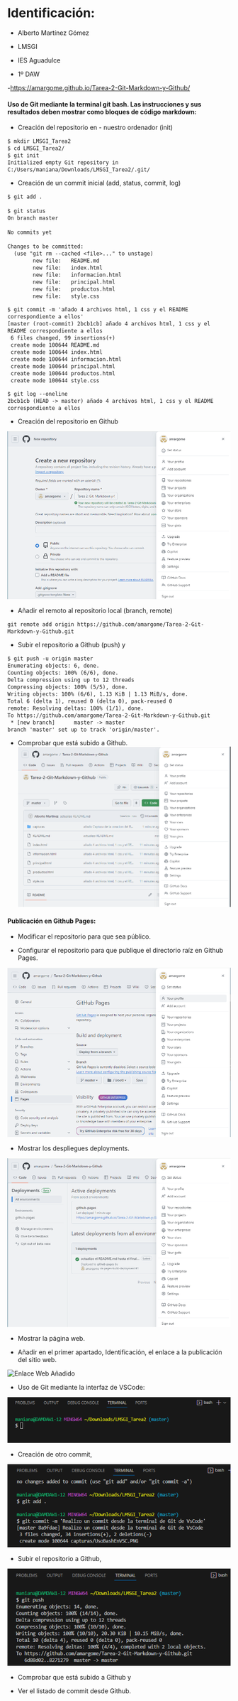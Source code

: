 # Identificación:

- Alberto Martínez Gómez

- LMSGI 

- IES Aguadulce

- 1º DAW

-https://amargome.github.io/Tarea-2-Git-Markdown-y-Github/

#### Uso de Git mediante la terminal git bash. Las instrucciones y sus resultados deben mostrar como bloques de código markdown:

- Creación del repositorio en - nuestro ordenador (init) 

``` 
$ mkdir LMSGI_Tarea2
$ cd LMSGI_Tarea2/
$ git init
Initialized empty Git repository in C:/Users/maniana/Downloads/LMSGI_Tarea2/.git/
```

- Creación de un commit inicial (add, status, commit, log)

``` 
$ git add .

$ git status
On branch master

No commits yet

Changes to be committed:
  (use "git rm --cached <file>..." to unstage)
        new file:   README.md
        new file:   index.html
        new file:   informacion.html
        new file:   principal.html
        new file:   productos.html
        new file:   style.css
```
```
$ git commit -m 'añado 4 archivos html, 1 css y el README correspondiente a ellos'
[master (root-commit) 2bcb1cb] añado 4 archivos html, 1 css y el README correspondiente a ellos
 6 files changed, 99 insertions(+)
 create mode 100644 README.md
 create mode 100644 index.html
 create mode 100644 informacion.html
 create mode 100644 principal.html
 create mode 100644 productos.html
 create mode 100644 style.css
 ```
 ```
$ git log --oneline
2bcb1cb (HEAD -> master) añado 4 archivos html, 1 css y el README correspondiente a ellos

```

- Creación del repositorio en Github

![Captura Github](/capturas/RepositorioNuevo.PNG)

- Añadir el remoto al repositorio local (branch, remote)
```
git remote add origin https://github.com/amargome/Tarea-2-Git-Markdown-y-Github.git
```

- Subir el repositorio a Github (push) y

```
$ git push -u origin master
Enumerating objects: 6, done.
Counting objects: 100% (6/6), done.
Delta compression using up to 12 threads
Compressing objects: 100% (5/5), done.
Writing objects: 100% (6/6), 1.13 KiB | 1.13 MiB/s, done.
Total 6 (delta 1), reused 0 (delta 0), pack-reused 0
remote: Resolving deltas: 100% (1/1), done.
To https://github.com/amargome/Tarea-2-Git-Markdown-y-Github.git
 * [new branch]      master -> master
branch 'master' set up to track 'origin/master'.
```

- Comprobar que está subido a Github.
![Comprobacion de la subida del Repositorio](/capturas/ComprobacionDeSubida.PNG)

#### Publicación en Github Pages:

- Modificar el repositorio para que sea público.

- Configurar el repositorio para que publique el directorio raíz en Github Pages.

![GitHub Pages](capturas/GitHubPages.PNG)

- Mostrar los despliegues deployments.

![Deployment](capturas/Deployments.PNG)

- Mostrar la página web.

- Añadir en el primer apartado, Identificación, el enlace a la publicación del sitio web.

![Enlace Web Añadido](capturas/EnlaceAñadido.PNG)

- Uso de Git mediante la interfaz de VSCode:

![Uso de Git en VsCode](capturas/UsoBashEnVSC.PNG)

- Creación de otro commit,

![Commit en VsCode](capturas/CommitEnVsCode.PNG)

- Subir el repositorio a Github,

![Push VsCode](capturas/SuboDesdeVsCode.PNG)

- Comprobar que está subido a Github y

- Ver el listado de commit desde Github.